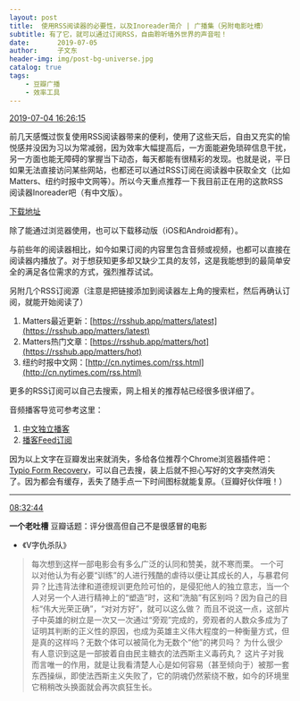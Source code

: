 ```yaml
---
layout: post
title:  使用RSS阅读器的必要性，以及Inoreader简介 | 广播集（另附电影吐槽）
subtitle: 有了它，就可以通过订阅RSS，自由聆听墙外世界的声音啦！
date:       2019-07-05
author:     子文东
header-img: img/post-bg-universe.jpg
catalog: true
tags:
    - 豆瓣广播
    - 效率工具
---
```


[2019-07-04 16:26:15](https://www.douban.com/people/gaobiedeying/status/2546780756/)

前几天感慨过恢复使用RSS阅读器带来的便利，使用了这些天后，自由又充实的愉悦感并没因为习以为常减弱，因为效率大幅提高后，一方面能避免琐碎信息干扰，另一方面也能无障碍的掌握当下动态，每天都能有很精彩的发现。也就是说，平日如果无法直接访问某些网站，也都还可以通过RSS订阅在阅读器中获取全文（比如Matters、纽约时报中文网等）。所以今天重点推荐一下我目前正在用的这款RSS阅读器Inoreader吧（有中文版）。

[下载地址](https://www.inoreader.com/?lang=zh_CN)

除了能通过浏览器使用，也可以下载移动版（iOS和Android都有）。

与前些年的阅读器相比，如今如果订阅的内容里包含音频或视频，也都可以直接在阅读器内播放了。对于想获知更多却又缺少工具的友邻，这是我能想到的最简单安全的满足各位需求的方式，强烈推荐试试。

另附几个RSS订阅源（注意是把链接添加到阅读器左上角的搜索栏，然后再确认订阅，就能开始阅读了）

1. Matters最近更新：[https://rsshub.app/matters/latest](https://rsshub.app/matters/latest)
2. Matters热门文章：[https://rsshub.app/matters/hot](https://rsshub.app/matters/hot)
3. 纽约时报中文网：[http://cn.nytimes.com/rss.html](http://cn.nytimes.com/rss.html)

更多的RSS订阅可以自己去搜索，网上相关的推荐帖已经很多很详细了。

音频播客导览可参考这里：

1. [中文独立播客](https://typlog.com/podlist/)
2. [播客Feed订阅](https://getpodcast.xyz/)


因为以上文字在豆瓣发出来就消失，多给各位推荐个Chrome浏览器插件吧：[Typio Form Recovery](https://chrome.google.com/webstore/detail/typio-form-recovery/djkbihbnjhkjahbhjaadbepppbpoedaa)，可以自己去搜，装上后就不担心写好的文字突然消失了。因为都会有缓存，丢失了随手点一下时间图标就能复原。（豆瓣好伙伴哦！）

---

[08:32:44](https://www.douban.com/people/gaobiedeying/status/2547412591/)

**一个老吐槽** 豆瓣话题：评分很高但自己不是很感冒的电影


* 《V字仇杀队》

>每次想到这样一部电影会有多么广泛的认同和赞美，就不寒而栗。
一个可以对他认为有必要“训练”的人进行残酷的虐待以便让其成长的人，与暴君何异？比违背法律和道德规训更危险可怕的，是侵犯他人的独立意志，当一个人对另一个人进行精神上的“塑造”时，这和“洗脑”有区别吗？因为自己的目标“伟大光荣正确”，“对对方好”，就可以这么做？
而且不说这一点，这部片子中英雄的树立是一次又一次通过“旁观”完成的，旁观者的人数众多成为了证明其判断的正义性的原因，也成为英雄主义伟大程度的一种衡量方式，但是真的这样吗？无数个体可以被简化为无数个“他”的拷贝吗？
为什么很少有人意识到这是一部披着自由民主糖衣的法西斯主义毒药丸？
这片子对我而言唯一的作用，就是让我看清楚人心是如何容易（甚至倾向于）被那一套东西操纵，即使法西斯主义失败了，它的阴魂仍然萦绕不散，如今的环境里它稍稍改头换面就会再次疯狂生长。